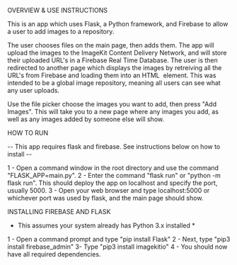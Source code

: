 OVERVIEW & USE INSTRUCTIONS

This is an app which uses Flask, a Python framework, and Firebase to allow a user to add images to a repository.

The user chooses files on the main page, then adds them. The app will upload the images to the ImageKit Content Delivery Network, and will store their uploaded URL's in a Firebase Real Time Database. The user is then redirected to another page which displays the images by retreiving all the URL's from Firebase and loading them into an HTML <img> element. This was intended to be a global image repository, meaning all users can see what any user uploads. 

Use the file picker choose the images you want to add, then press "Add Images". This will take you to a new page where any images you add, as well as any images added by someone else will show. 

HOW TO RUN

-- This app requires flask and firebase. See instructions below on how to install --

1 - Open a command window in the root directory and use the command "FLASK_APP=main.py".
2 - Enter the command "flask run" or "python -m flask run". This should deploy the app on localhost and specify the port, usually 5000. 
3 - Open your web browser and type localhost:5000 or whichever port was used by flask, and the main page should show. 


INSTALLING FIREBASE AND FLASK

* This assumes your system already has Python 3.x installed *
 
1 - Open a command prompt and type "pip install Flask"
2 - Next, type "pip3 install firebase_admin"
3-  Type "pip3 install imagekitio"
4 - You should now have all required dependencies.

